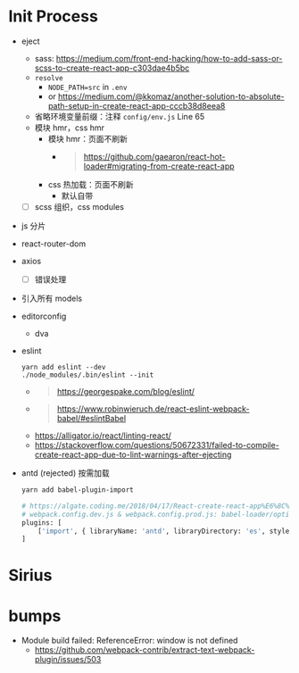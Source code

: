 # Init Process
- eject
  - sass: https://medium.com/front-end-hacking/how-to-add-sass-or-scss-to-create-react-app-c303dae4b5bc
  - `resolve`
    - `NODE_PATH=src` in `.env`
    - or https://medium.com/@kkomaz/another-solution-to-absolute-path-setup-in-create-react-app-cccb38d8eea8
  - 省略环境变量前缀：注释 `config/env.js` Line 65
  - 模块 hmr，css hmr
    - 模块 hmr：页面不刷新
      - > https://github.com/gaearon/react-hot-loader#migrating-from-create-react-app
    - css 热加载：页面不刷新
      - 默认自带
  - [ ] scss 组织，css modules
- js 分片
- react-router-dom
- axios
  - [ ] 错误处理
- 引入所有 models
- editorconfig
  - dva
- eslint

  ```
  yarn add eslint --dev
  ./node_modules/.bin/eslint --init
  ```

  - > https://georgespake.com/blog/eslint/
  - > https://www.robinwieruch.de/react-eslint-webpack-babel/#eslintBabel
  - https://alligator.io/react/linting-react/
  - https://stackoverflow.com/questions/50672331/failed-to-compile-create-react-app-due-to-lint-warnings-after-ejecting
- antd (rejected) 按需加载

  ```bash
  yarn add babel-plugin-import

  # https://algate.coding.me/2018/04/17/React-create-react-app%E6%8C%89%E9%9C%80%E5%8A%A0%E8%BD%BD%E9%85%8D%E7%BD%AEantd/index.html
  # webpack.config.dev.js & webpack.config.prod.js: babel-loader/options
  plugins: [
      ['import', { libraryName: 'antd', libraryDirectory: 'es', style: 'css' }]
  ]
  ```

# Sirius

# bumps

- Module build failed: ReferenceError: window is not defined
  - https://github.com/webpack-contrib/extract-text-webpack-plugin/issues/503
